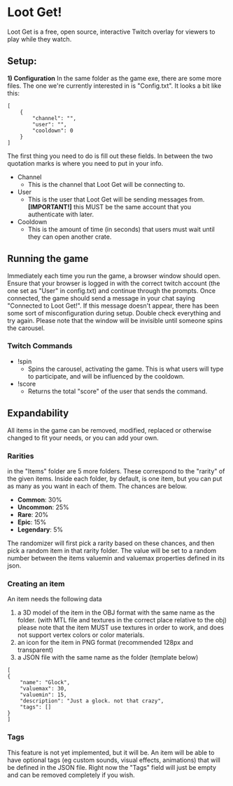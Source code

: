 ﻿# Loot Get!

Loot Get is a free, open source, interactive Twitch overlay for viewers to play while they watch.

## Setup:

**1) Configuration**
In the same folder as the game exe, there are some more files. The one we're currently interested in is "Config.txt".
It looks a bit like this:

```
[
    {
        "channel": "",
        "user": "",
		"cooldown": 0
    }
]
```

The first thing you need to do is fill out these fields.
In between the two quotation marks is where you need to put in your info.

- Channel
  - This is the channel that Loot Get will be connecting to.
- User
  - This is the user that Loot Get will be sending messages from.
    **[IMPORTANT!]** this MUST be the same account that you authenticate with later.
- Cooldown
  - This is the amount of time (in seconds) that users must wait until they can open another crate.

## Running the game

Immediately each time you run the game, a browser window should open. Ensure that your browser is logged in with the correct twitch account (the one set as "User" in config.txt) and continue through the prompts. Once connected, the game should send a message in your chat saying "Connected to Loot Get!". If this message doesn't appear, there has been some sort of misconfiguration during setup. Double check everything and try again. Please note that the window will be invisible until someone spins the carousel.

### Twitch Commands

- !spin
  - Spins the carousel, activating the game. This is what users will type to participate, and will be influenced by the cooldown.
- !score
  - Returns the total "score" of the user that sends the command.

## Expandability

All items in the game can be removed, modified, replaced or otherwise changed to fit your needs, or you can add your own.

### Rarities

in the "Items" folder are 5 more folders. These correspond to the "rarity" of the given items. Inside each folder, by default, is one item, but you can put as many as you want in each of them. The chances are below.

- **Common**: 30%
- **Uncommon**: 25%
- **Rare**: 20%
- **Epic**: 15%
- **Legendary**: 5%

The randomizer will first pick a rarity based on these chances, and then pick a random item in that rarity folder. The value will be set to a random number between the items valuemin and valuemax properties defined in its json.

### Creating an item

An item needs the following data

1.  a 3D model of the item in the OBJ format with the same name as the folder. (with MTL file and textures in the correct place relative to the obj) please note that the item MUST use textures in order to work, and does not support vertex colors or color materials.
2.  an icon for the item in PNG format (recommended 128px and transparent)
3.  a JSON file with the same name as the folder (template below)

```
[
{
    "name": "Glock",
    "valuemax": 30,
    "valuemin": 15,
    "description": "Just a glock. not that crazy",
    "tags": []
}
]
```

### Tags

This feature is not yet implemented, but it will be. An item will be able to have optional tags (eg custom sounds, visual effects, animations) that will be defined in the JSON file. Right now the "Tags" field will just be empty and can be removed completely if you wish.
